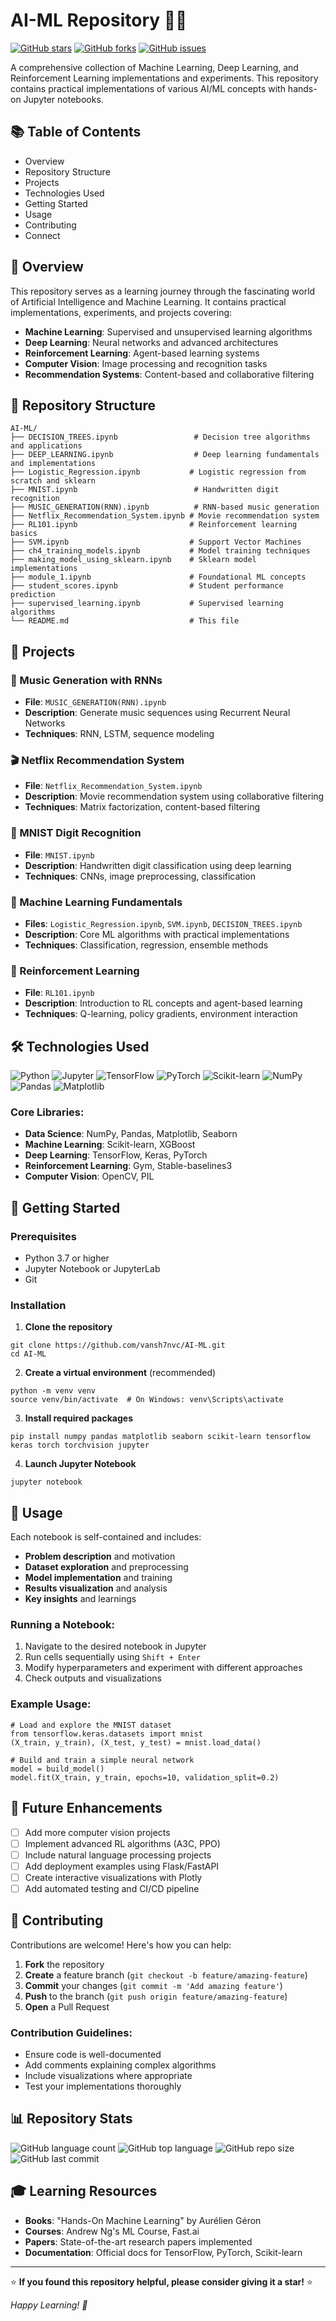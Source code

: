 # AI-ML Repository 🤖🧠

[![GitHub stars](https://img.shields.io/github/stars/vansh7nvc/AI-ML?style=flat-square)](https://github.com/vansh7nvc/AI-ML/stargazers)
[![GitHub forks](https://img.shields.io/github/forks/vansh7nvc/AI-ML?style=flat-square)](https://github.com/vansh7nvc/AI-ML/network/members)
[![GitHub issues](https://img.shields.io/github/issues/vansh7nvc/AI-ML?style=flat-square)](https://github.com/vansh7nvc/AI-ML/issues)

A comprehensive collection of Machine Learning, Deep Learning, and Reinforcement Learning implementations and experiments. This repository contains practical implementations of various AI/ML concepts with hands-on Jupyter notebooks.

## 📚 Table of Contents

- Overview
- Repository Structure
- Projects
- Technologies Used
- Getting Started
- Usage
- Contributing
- Connect

## 🌟 Overview

This repository serves as a learning journey through the fascinating world of Artificial Intelligence and Machine Learning. It contains practical implementations, experiments, and projects covering:

- **Machine Learning**: Supervised and unsupervised learning algorithms
- **Deep Learning**: Neural networks and advanced architectures
- **Reinforcement Learning**: Agent-based learning systems
- **Computer Vision**: Image processing and recognition tasks
- **Recommendation Systems**: Content-based and collaborative filtering

## 📂 Repository Structure

```
AI-ML/
├── DECISION_TREES.ipynb                 # Decision tree algorithms and applications
├── DEEP_LEARNING.ipynb                  # Deep learning fundamentals and implementations
├── Logistic_Regression.ipynb           # Logistic regression from scratch and sklearn
├── MNIST.ipynb                          # Handwritten digit recognition
├── MUSIC_GENERATION(RNN).ipynb          # RNN-based music generation
├── Netflix_Recommendation_System.ipynb # Movie recommendation system
├── RL101.ipynb                         # Reinforcement learning basics
├── SVM.ipynb                           # Support Vector Machines
├── ch4_training_models.ipynb           # Model training techniques
├── making_model_using_sklearn.ipynb    # Sklearn model implementations
├── module_1.ipynb                      # Foundational ML concepts
├── student_scores.ipynb                # Student performance prediction
├── supervised_learning.ipynb           # Supervised learning algorithms
└── README.md                           # This file
```

## 🚀 Projects

### 🎵 Music Generation with RNNs
- **File**: `MUSIC_GENERATION(RNN).ipynb`
- **Description**: Generate music sequences using Recurrent Neural Networks
- **Techniques**: RNN, LSTM, sequence modeling

### 🎬 Netflix Recommendation System
- **File**: `Netflix_Recommendation_System.ipynb`
- **Description**: Movie recommendation system using collaborative filtering
- **Techniques**: Matrix factorization, content-based filtering

### 🔢 MNIST Digit Recognition
- **File**: `MNIST.ipynb`
- **Description**: Handwritten digit classification using deep learning
- **Techniques**: CNNs, image preprocessing, classification

### 🎯 Machine Learning Fundamentals
- **Files**: `Logistic_Regression.ipynb`, `SVM.ipynb`, `DECISION_TREES.ipynb`
- **Description**: Core ML algorithms with practical implementations
- **Techniques**: Classification, regression, ensemble methods

### 🤖 Reinforcement Learning
- **File**: `RL101.ipynb`
- **Description**: Introduction to RL concepts and agent-based learning
- **Techniques**: Q-learning, policy gradients, environment interaction

## 🛠 Technologies Used

![Python](https://img.shields.io/badge/Python-3776AB?style=flat-square&logo=python&logoColor=white)
![Jupyter](https://img.shields.io/badge/Jupyter-F37626?style=flat-square&logo=jupyter&logoColor=white)
![TensorFlow](https://img.shields.io/badge/TensorFlow-FF6F00?style=flat-square&logo=tensorflow&logoColor=white)
![PyTorch](https://img.shields.io/badge/PyTorch-EE4C2C?style=flat-square&logo=pytorch&logoColor=white)
![Scikit-learn](https://img.shields.io/badge/Scikit--learn-F7931E?style=flat-square&logo=scikit-learn&logoColor=white)
![NumPy](https://img.shields.io/badge/NumPy-013243?style=flat-square&logo=numpy&logoColor=white)
![Pandas](https://img.shields.io/badge/Pandas-150458?style=flat-square&logo=pandas&logoColor=white)
![Matplotlib](https://img.shields.io/badge/Matplotlib-11557c?style=flat-square&logo=matplotlib&logoColor=white)

### Core Libraries:
- **Data Science**: NumPy, Pandas, Matplotlib, Seaborn
- **Machine Learning**: Scikit-learn, XGBoost
- **Deep Learning**: TensorFlow, Keras, PyTorch
- **Reinforcement Learning**: Gym, Stable-baselines3
- **Computer Vision**: OpenCV, PIL

## 🚦 Getting Started

### Prerequisites
- Python 3.7 or higher
- Jupyter Notebook or JupyterLab
- Git

### Installation

1. **Clone the repository**
```
git clone https://github.com/vansh7nvc/AI-ML.git
cd AI-ML
```

2. **Create a virtual environment** (recommended)
```
python -m venv venv
source venv/bin/activate  # On Windows: venv\Scripts\activate
```

3. **Install required packages**
```
pip install numpy pandas matplotlib seaborn scikit-learn tensorflow keras torch torchvision jupyter
```

4. **Launch Jupyter Notebook**
```
jupyter notebook
```

## 📖 Usage

Each notebook is self-contained and includes:
- **Problem description** and motivation
- **Dataset exploration** and preprocessing
- **Model implementation** and training
- **Results visualization** and analysis
- **Key insights** and learnings

### Running a Notebook:
1. Navigate to the desired notebook in Jupyter
2. Run cells sequentially using `Shift + Enter`
3. Modify hyperparameters and experiment with different approaches
4. Check outputs and visualizations

### Example Usage:
```
# Load and explore the MNIST dataset
from tensorflow.keras.datasets import mnist
(X_train, y_train), (X_test, y_test) = mnist.load_data()

# Build and train a simple neural network
model = build_model()
model.fit(X_train, y_train, epochs=10, validation_split=0.2)
```

## 🔮 Future Enhancements

- [ ] Add more computer vision projects
- [ ] Implement advanced RL algorithms (A3C, PPO)
- [ ] Include natural language processing projects
- [ ] Add deployment examples using Flask/FastAPI
- [ ] Create interactive visualizations with Plotly
- [ ] Add automated testing and CI/CD pipeline

## 🤝 Contributing

Contributions are welcome! Here's how you can help:

1. **Fork** the repository
2. **Create** a feature branch (`git checkout -b feature/amazing-feature`)
3. **Commit** your changes (`git commit -m 'Add amazing feature'`)
4. **Push** to the branch (`git push origin feature/amazing-feature`)
5. **Open** a Pull Request

### Contribution Guidelines:
- Ensure code is well-documented
- Add comments explaining complex algorithms
- Include visualizations where appropriate
- Test your implementations thoroughly

## 📊 Repository Stats

![GitHub language count](https://img.shields.io/github/languages/count/vansh7nvc/AI-ML?style=flat-square)
![GitHub top language](https://img.shields.io/github/languages/top/vansh7nvc/AI-ML?style=flat-square)
![GitHub repo size](https://img.shields.io/github/repo-size/vansh7nvc/AI-ML?style=flat-square)
![GitHub last commit](https://img.shields.io/github/last-commit/vansh7nvc/AI-ML?style=flat-square)

## 🎓 Learning Resources

- **Books**: "Hands-On Machine Learning" by Aurélien Géron
- **Courses**: Andrew Ng's ML Course, Fast.ai
- **Papers**: State-of-the-art research papers implemented
- **Documentation**: Official docs for TensorFlow, PyTorch, Scikit-learn

---

⭐ **If you found this repository helpful, please consider giving it a star!** ⭐

*Happy Learning! 🚀*

